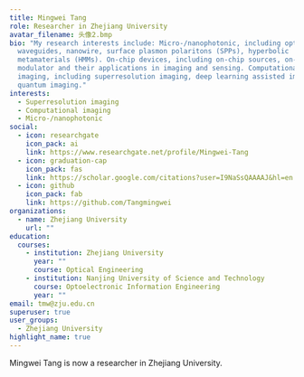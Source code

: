 ```yaml
---
title: Mingwei Tang
role: Researcher in Zhejiang University
avatar_filename: 头像2.bmp
bio: "My research interests include: Micro-/nanophotonic, including optical
  waveguides, nanowire, surface plasmon polaritons (SPPs), hyperbolic
  metamaterials (HMMs). On-chip devices, including on-chip sources, on-chip
  modulator and their applications in imaging and sensing. Computational
  imaging, including superresolution imaging, deep learning assisted imaging and
  quantum imaging."
interests:
  - Superresolution imaging
  - Computational imaging
  - Micro-/nanophotonic
social:
  - icon: researchgate
    icon_pack: ai
    link: https://www.researchgate.net/profile/Mingwei-Tang
  - icon: graduation-cap
    icon_pack: fas
    link: https://scholar.google.com/citations?user=I9NaSsQAAAAJ&hl=en
  - icon: github
    icon_pack: fab
    link: https://github.com/Tangmingwei
organizations:
  - name: Zhejiang University
    url: ""
education:
  courses:
    - institution: Zhejiang University
      year: ""
      course: Optical Engineering
    - institution: Nanjing University of Science and Technology
      course: Optoelectronic Information Engineering
      year: ""
email: tmw@zju.edu.cn
superuser: true
user_groups:
  - Zhejiang University
highlight_name: true
---
```

Mingwei Tang is now a researcher in Zhejiang University.